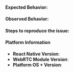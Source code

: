 <!--
If you have any questions then please use our Community Discourse: https://react-native-webrtc.discourse.group/  
Otherwise you are in the right place for reporting bugs.

Please include as much information as possible and make the issue title as descriptive as you can.
But most of all please take your time and explain to the best of your abilities.

Code samples can be very helpful but even more so if displayed correctly.
Here is an example of how you can use syntax highlighting.

```javascript

console.log( 'Hello World' );

```

More info can be found over here.
https://docs.github.com/en/get-started/writing-on-github/working-with-advanced-formatting/creating-and-highlighting-code-blocks#syntax-highlighting
-->

#### Expected Behavior:
<!--
Explain what you expect to happen.
-->

#### Observed Behavior:
<!--
Explain what is actually happening.
-->

#### Steps to reproduce the issue:
<!--
Explain how the issue can be reproduced.
If we manage to reproduce the issue then it is more likely to be addressed in an update.
-->

#### Platform Information  
* **React Native Version**: 
* **WebRTC Module Version**: 
* **Platform OS + Version**: <!-- Android / iOS / macOS / Web / Expo -->
